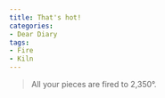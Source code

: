 ```yaml
---
title: That's hot!
categories:
- Dear Diary
tags:
- Fire
- Kiln
---
```


> All your pieces are fired to 2,350°.
